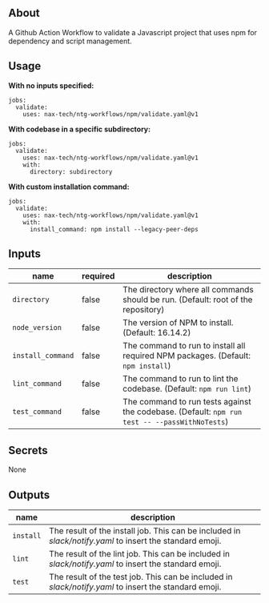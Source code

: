 ## About

A Github Action Workflow to validate a Javascript project that uses npm for dependency and script management.

## Usage

**With no inputs specified:**
```
jobs:
  validate:
    uses: nax-tech/ntg-workflows/npm/validate.yaml@v1
```

**With codebase in a specific subdirectory:**
```
jobs:
  validate:
    uses: nax-tech/ntg-workflows/npm/validate.yaml@v1
    with:
      directory: subdirectory
```

**With custom installation command:**
```
jobs:
  validate:
    uses: nax-tech/ntg-workflows/npm/validate.yaml@v1
    with:
      install_command: npm install --legacy-peer-deps
```

## Inputs

| name | required | description |
| --- | --- | --- |
| `directory` | false | The directory where all commands should be run. (Default: root of the repository) |
| `node_version` | false | The version of NPM to install. (Default: 16.14.2) |
| `install_command` | false | The command to run to install all required NPM packages. (Default: `npm install`) |
| `lint_command` | false | The command to run to lint the codebase. (Default: `npm run lint`) |
| `test_command` | false | The command to run tests against the codebase. (Default: `npm run test -- --passWithNoTests`) |

## Secrets

None

## Outputs

| name | description |
| --- | --- |
| `install` | The result of the install job. This can be included in _slack/notify.yaml_ to insert the standard emoji. |
| `lint` | The result of the lint job. This can be included in _slack/notify.yaml_ to insert the standard emoji. |
| `test` | The result of the test job. This can be included in _slack/notify.yaml_ to insert the standard emoji. |
